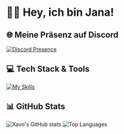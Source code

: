 # 👋🏼 Hey, ich bin Jana!
## 🌐 Meine Präsenz auf Discord

[![Discord Presence](https://lanyard.cnrad.dev/api/709325060980342785)](https://discord.com/users/709325060980342785)

## 💻 Tech Stack & Tools

[![My Skills](https://skillicons.dev/icons?i=python,html,css,vscode,discord)](https://skillicons.dev)

## 📊 GitHub Stats

![Xavo's GitHub stats](https://github-readme-stats.vercel.app/api?username=qtxmoxn&show_icons=true&theme=tokyonight&hide_title=true)  ![Top Languages](https://github-readme-stats.vercel.app/api/top-langs/?username=qtxmoxn&hide=javascript,html&layout=compact&theme=tokyonight)
